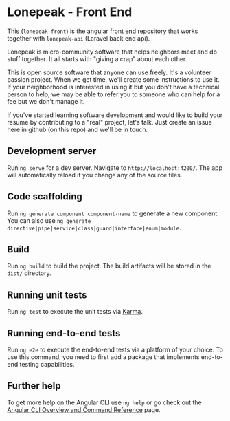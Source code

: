 # Lonepeak - Front End

This (`lonepeak-front`) is the angular front end repository that works together with `lonepeak-api`
(Laravel back end api).

Lonepeak is micro-community software that helps neighbors meet and do stuff
together. It all starts with "giving a crap" about each other.

This is open source software that anyone can use freely. It's a volunteer
passion project. When we get time, we'll create some instructions to use it.
If your neighborhood is interested in using it but you don't have a technical
person to help, we may be able to refer you to someone who can help for a
fee but we don't manage it.

If you've started learning software development and would like to build your
resume by contributing to a "real" project, let's talk. Just create an
issue here in github (on this repo) and we'll be in touch.

## Development server

Run `ng serve` for a dev server. Navigate to `http://localhost:4200/`. The app will automatically reload if you change any of the source files.

## Code scaffolding

Run `ng generate component component-name` to generate a new component. You can also use `ng generate directive|pipe|service|class|guard|interface|enum|module`.

## Build

Run `ng build` to build the project. The build artifacts will be stored in the `dist/` directory.

## Running unit tests

Run `ng test` to execute the unit tests via [Karma](https://karma-runner.github.io).

## Running end-to-end tests

Run `ng e2e` to execute the end-to-end tests via a platform of your choice. To use this command, you need to first add a package that implements end-to-end testing capabilities.

## Further help

To get more help on the Angular CLI use `ng help` or go check out the [Angular CLI Overview and Command Reference](https://angular.io/cli) page.
